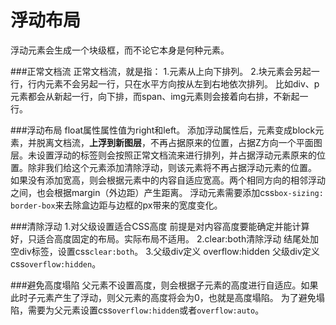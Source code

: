 浮动布局
===================
浮动元素会生成一个块级框，而不论它本身是何种元素。

###正常文档流
正常文档流，就是指：
1.元素从上向下排列。
2.块元素会另起一行，行内元素不会另起一行，只在水平方向按从左到右地依次排列。
比如div、p元素都会从新起一行，向下排，而span、img元素则会接着向右排，不新起一行。

###浮动布局
float属性属性值为right和left。
添加浮动属性后，元素变成block元素，并脱离文档流，**上浮到新图层**，不再占据原来的位置，占据Z方向一个平面图层。未设置浮动的标签则会按照正常文档流来进行排列，并占据浮动元素原来的位置。除非我们给这个元素添加清除浮动，则该元素将不再占据浮动元素的位置。
如果没有添加宽高，则会根据元素中的内容自适应宽高。两个相同方向的相邻浮动之间，也会根据margin（外边距）产生距离。
浮动元素需要添加css`box-sizing: border-box`来去除盒边距与边框的px带来的宽度变化。

###清除浮动
1.对父级设置适合CSS高度
前提是对内容高度要能确定并能计算好，只适合高度固定的布局。实际布局不适用。
2.clear:both清除浮动
结尾处加空div标签，设置css`clear:both`。
3.父级div定义 overflow:hidden
父级div定义css`overflow:hidden`。

###避免高度塌陷
父元素不设置高度，则会根据子元素的高度进行自适应。如果此时子元素产生了浮动，则父元素的高度将会为0，也就是高度塌陷。
为了避免塌陷，需要为父元素设置css`overflow:hidden`或者`overflow:auto`。